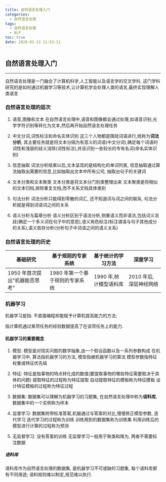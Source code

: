 ```yaml
---
title: 自然语言处理入门
categories:
  - 自然语言处理
tags:
  - 自然语言处理
  - NLP
toc: true
date: 2020-02-13 11:53:11
---
```


## 自然语言处理入门

---

自然语言处理是一门融合了计算机科学,人工智能以及语言学的交叉学科, 这门学科研究的是如何通过机器学习等技术,让计算机学会处理人类的语言,最终实现理解人类语言

### 自然语言处理的层次

1. 语音,图像和文本
   在自然语言处理中,语音和图像都会通过处理,如语音识别,光学字符识别等转化为文本,然后再开始自然语言处理任务

2. 中文分词,词性标注和命名实体识别
   这三个人物都是围绕词语进行,统称为**词法分析**, 其主要任务就是将文本分隔为有意义的词语(中文分词),确定每个词语的词性和浅层的歧义消除(词性标注),并且识别一些较长的专有名词(命名实体识别)

3. 信息抽取
   词法分析结束以后,文本呈现的是结构化的单词列表, 信息抽取通过算法抽取出需要的信息,比如抽取出文本中所有公司, 抽取出句子的关键词

4. 文本分类和文本聚类
   文本分类是将文本分门别类整理出来
   文本聚类是将相似的文本归档,排除重复文档,而不关系文档具体类别

5. 句法分析
   词法分析只能得到零散的词汇, 还不知道词与词之间的联系, 句法分析就是得到词语词之间的关系

6. 语义分析与篇章分析
   语义分析区别于语法分析,侧重语义而非语法,包括词义消歧(确定一个多义词在句子中的意思),语义角色标注(标注谓语与句子其他成分的关系),语义依存分析(分析句子中词语之间的语义关系)

### 自然语言处理的历史

| 基础研究                      | 基于规则的专家系统              | 基于统计的学习方法     | 深度学习               |
| ----------------------------- | ------------------------------- | ---------------------- | ---------------------- |
| 1950 年首次提出"机器能否思考" | 1980 年第一个基于规则的专家系统 | 1990 年,统计模型语料库 | 2010 年后,深层神经网络 |

### 机器学习

机器学习是指: 不直接编程却能赋予计算机提高能力的方法;

指计算机通过某项任务的经验数据提高了在该项任务上的能力.

#### 机器学习的重要概念

1. 模型: 模型是对现实问题的数学抽象,由一个假设函数以及一系列参数构成
   在机器学习中, 算法指机器学习的方法, 模型指被机器学习的算法
   模型参数指特征权重或特征优先级

2. 特征: 特征是指事物的特点转化成的数值(要提取事物的哪些特征需要取决于具体的问题)
   提取特征的过程称为特征提取
   自动提取特征的模板称为特征模板
   设计特征模板的过程称为特征过程

3. 数据集: 数据集可以理解为机器学习的习题集, 在自然语言处理中称为**语料库**, 数据集中的一个实例称为样本

4. 监督学习: 数据集附带标准答案,机器通过与答案的对比,慢慢修正模型参数, 迭代学习
   迭代学习的过程称为训练
   训练用到的数据集称为训练集
   利用训练后的模型进行计算的过程称为预测

5. 无监督学习: 没有答案的训练
   无监督学习一般用于聚类和降为, 两者不需要标注数据

##### 语料库

语料库作为自然语言处理的数据集, 是机器学习不可或缺的习题集, 每个语料库都有不同用途; 语料规则难以制定,规范难以执行.
